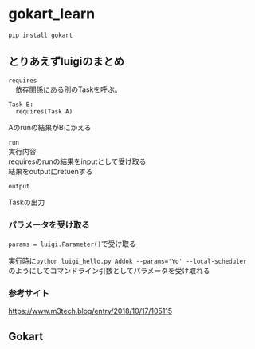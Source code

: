 # gokart_learn 

`pip install gokart`

## とりあえずluigiのまとめ  

`requires`  
　依存関係にある別のTaskを呼ぶ。 
  ```
  Task B:
    requires(Task A)
  ``` 
  Aのrunの結果がBにかえる

`run`  
  実行内容   
  requiresのrunの結果をinputとして受け取る  
  結果をoutputにretuenする  

`output`  

  Taskの出力  

### パラメータを受け取る
`params = luigi.Parameter()`で受け取る

実行時に`python luigi_hello.py Addok --params='Yo' --local-scheduler`  
のようにしてコマンドライン引数としてパラメータを受け取れる




### 参考サイト  
<https://www.m3tech.blog/entry/2018/10/17/105115>

## Gokart

  